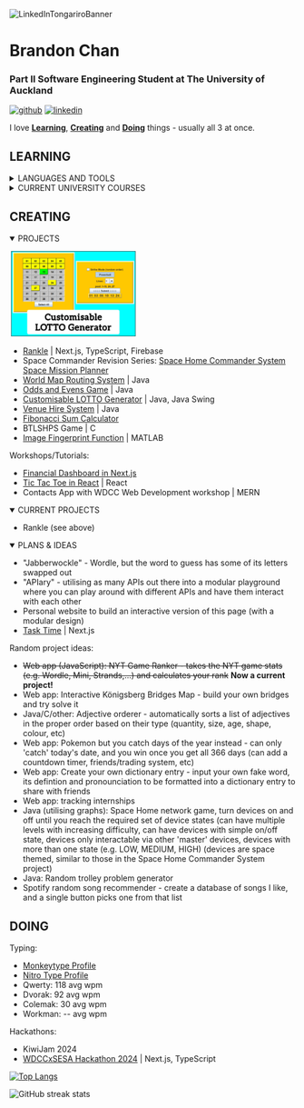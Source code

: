 ![LinkedInTongariroBanner](https://github.com/user-attachments/assets/054f4ccb-96e3-497b-a0f8-8de11e46ff1b)

# Brandon Chan
### Part II Software Engineering Student at The University of Auckland

[<img src='https://cdn.jsdelivr.net/npm/simple-icons@3.0.1/icons/github.svg' alt='github' height='40'>](https://github.com/br-Chan)  [<img src='https://cdn.jsdelivr.net/npm/simple-icons@3.0.1/icons/linkedin.svg' alt='linkedin' height='40'>](https://www.linkedin.com/in/brandon-sh-chan/)

I love [**Learning**](#learning), [**Creating**](#creating) and [**Doing**](#doing) things - usually all 3 at once.

## LEARNING
<details>
<summary>LANGUAGES AND TOOLS</summary>

  | Learned       | Learning                  |
  | ------------- |:-------------------------:|
  | Java          | Everything on the left :) |
  | C/C++         | Firestore (Firebase)      |
  | MATLAB        |       |
  | JavaScript    |       |
  | TypeScript    |       |
  | React         |       |
  | Next.js       |       |
  | Tailwind CSS  |       |

</details>
<details>
<summary>CURRENT UNIVERSITY COURSES</summary>

- ENGGEN 204 | Professional Skills and Communication
- SOFTENG 206 | Software Engineering Design 1
- SOFTENG 283 | Software Quality Assurance
- SOFTENG 284 | Data Structures and Algorithms
</details>

## CREATING
<details open>
<summary>PROJECTS</summary>

[<img src='https://github.com/br-Chan/br-Chan/blob/main/CustomisableLOTTOGenerator.jpg' alt='CustomisableLOTTOGenerator' height='150'>](https://github.com/br-Chan/Customisable-LOTTO-Generator "GUI Java application to randomly generate personalised Lottery numbers")
  - [Rankle](https://github.com/br-Chan/Rankle) | Next.js, TypeScript, Firebase
  - Space Commander Revision Series: [Space Home Commander System](https://github.com/br-Chan/Space-Home-Commander-System) [Space Mission Planner](https://github.com/br-Chan/Space-Mission-Planner)
  - [World Map Routing System](https://github.com/br-Chan/World-Map-Routing-System) | Java
  - [Odds and Evens Game](https://github.com/br-Chan/OddsAndEvens-Game-with-AI) | Java
  - [Customisable LOTTO Generator](https://github.com/br-Chan/Customisable-LOTTO-Generator "GUI Java application to randomly generate personalised Lottery numbers") | Java, Java Swing
  - [Venue Hire System](https://github.com/br-Chan/Venue-Hire-System) | Java
  - [Fibonacci Sum Calculator](https://github.com/br-Chan/FibonacciSum-SE282-2024 "CLI application for Assignment 2 of SOFTENG 282 - Software Engineering Theory")
  - BTLSHPS Game | C
  - [Image Fingerprint Function](https://github.com/br-Chan/Image-Fingerprinting-Function "Compares the similarity of images") | MATLAB
  
  Workshops/Tutorials:
  - [Financial Dashboard in Next.js](https://github.com/br-Chan/Financial-Dashboard-Next.js "A simplified financial dashboard full-stack web application")
  - [Tic Tac Toe in React](https://github.com/br-Chan/TicTacToe-React "Tic Tac Toe with turn rewinding") | React
  - Contacts App with WDCC Web Development workshop | MERN
  
</details>
<details open>
<summary>CURRENT PROJECTS</summary>

  - Rankle (see above)
  
</details>
<details open>
<summary>PLANS & IDEAS</summary>

  - "Jabberwockle" - Wordle, but the word to guess has some of its letters swapped out
  - "APIary" - utilising as many APIs out there into a modular playground where you can play around with different APIs and have them interact with each other
  - Personal website to build an interactive version of this page (with a modular design)
  - [Task Time](https://github.com/br-Chan/Task-Time "Currently learning the tools and skills needed for this project") | Next.js
  
  
  Random project ideas:
  - ~~Web app (JavaScript): NYT Game Ranker - takes the NYT game stats (e.g. Wordle, Mini, Strands,...) and calculates your rank~~ **Now a current project!**
  - Web app: Interactive Königsberg Bridges Map - build your own bridges and try solve it
  - Java/C/other: Adjective orderer - automatically sorts a list of adjectives in the proper order based on their type (quantity, size, age, shape, colour, etc)
  - Web app: Pokemon but you catch days of the year instead - can only 'catch' today's date, and you win once you get all 366 days (can add a countdown timer, friends/trading system, etc)
  - Web app: Create your own dictionary entry - input your own fake word, its defintion and pronounciation to be formatted into a dictionary entry to share with friends
  - Web app: tracking internships
  - Java (utilising graphs): Space Home network game, turn devices on and off until you reach the required set of device states (can have multiple levels with increasing difficulty, can have devices with simple on/off state, devices only interactable via other 'master' devices, devices with more than one state (e.g. LOW, MEDIUM, HIGH) (devices are space themed, similar to those in the Space Home Commander System project)
  - Java: Random trolley problem generator
  - Spotify random song recommender - create a database of songs I like, and a single button picks one from that list
</details>

## DOING

Typing:
- [Monkeytype Profile](https://monkeytype.com/profile/DvorakTurkey)
- [Nitro Type Profile](https://www.nitrotype.com/racer/allors4612)
- Qwerty: 118 avg wpm
- Dvorak: 92 avg wpm
- Colemak: 30 avg wpm
- Workman: -- avg wpm

Hackathons:
- KiwiJam 2024
- [WDCCxSESA Hackathon 2024](https://github.com/ExceptionHandlersUOA/SpaceshipCrewGame) | Next.js, TypeScript

[![Top Langs](https://github-readme-stats.vercel.app/api/top-langs/?username=br-Chan&layout=compact)](https://github.com/anuraghazra/github-readme-stats)

![GitHub streak stats](https://streak-stats.demolab.com/?user=br-Chan)  

